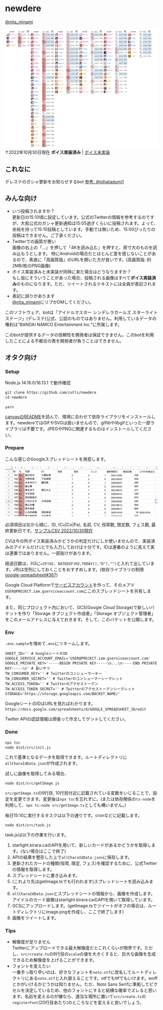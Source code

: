 # newdere

[@nita_minami](https://twitter.com/nita_minami)

![2022-10-30-cv](/res/2022-10-30-cv.png)  
↑2022年10月30日現在 **ボイス実装済み** | [ボイス未実装](https://github.com/cutls/newdere/blob/main/res/2022-10-30-nocv.png)

## これなに

デレステのガシャ更新をお知らせするbot [参考: @nihatadumi1](https://twitter.com/nihatadumi1)

## みんな向け

* いつ投稿されますか？  
更新日の15:10頃に設定しています。公式のTwitterの情報を参考するのですが、大抵公式のガシャ更新通知は15:05過ぎくらいに投稿されます。よって、余裕を持って15:10投稿としています。手動では無いため、15:00ぴったりの投稿はできません。ご了承ください。
* Twitterでの画質が悪い  
画像の右上の「…」を押して「4Kを読み込む」を押すと、原寸大のものを読み込もうとします。
特にAndroidの場合だとほとんど差を感じないことがあるので、素直に「高画質版」のURLを開いた方が良いです。(高画質版: 約2MB/枚のPNG画像)
* ボイス実装済みと未実装が同時に来た場合はどうなりますか？  
もし仮にそういうことがあった場合、投稿される画像はすべて**ボイス実装済み**のものになります。ただ、ツイートされるテキストには全員が表記されます。
* 表記に誤りがあります  
[@nita_minami](https://twitter.com/nita_minami)にリプかDMしてください。


このソフトウェア、botは「アイドルマスター シンデレラガールズ スターライトステージ」(デレステ)公式、公認のものではありません。利用しているデータの権利は"BANDAI NAMCO Entertainment Inc."に所属します。

このbotが提供するデータの信頼性を開発者は保証できません。このbotを利用したことによる不都合の責を開発者が負うことはできません。

## オタク向け

### Setup

Node.js 14.16.0/16.13.1 で動作確認

```
git clone https://github.com/cutls/newdere
cd newdere

yarn
```

[canvasのREADME](https://github.com/Automattic/node-canvas#readme)を読んで、環境に合わせて依存ライブラリをインストールします。newdereではGIFやSVGは扱いませんので、giflibやlibgifといった一部ライブラリは不要です。JPEGやPNGに関連するものはインストールしてください。

### Prepare

こんな感じのGoogleスプレッドシートを用意します。

![Google SpreadSheet](/res/spreadsheet.png)

必須項目は左から順に、ID, (Cu|Co|Pa), 名前, CV, 恒常数, 限定数, フェス数, 最終更新日です。[サンプルCSV 2022/10/30現在](https://github.com/cutls/newdere/blob/main/res/samplesheet-20221030.csv)

CVは今の所ボイス実装済みかどうかの判定だけにしか使いませんので、実装済みのアイドルだけ`1`とでも入力しておけば十分です。IDは連番のように見えて実は連番ではありません。一部抜けがあります。

経過日数は、H3に`=IF(H2, DATEDIF(H2,TODAY(),"D"),"")`と入れて出しています。J列は空列にしておくことをおすすめします。(依存ライブラリの制限 [google-spreadsheet#367](https://github.com/theoephraim/node-google-spreadsheet/issues/367))

Google Cloud Platformで[サービスアカウント](https://console.cloud.google.com/iam-admin/serviceaccounts)を作って、そのメアド`USER@PROJECT.iam.gserviceaccount.com`にこのスプレッドシートを共有します。

また、同じプロジェクト内において、GCS(Google Cloud Storage)で新しいバケットを作り「Storage オブジェクト作成者」「Storage オブジェクト管理者」をこのメールアドレスに与えておきます。そして、このバケットを公開します。

### Env

`.env.sample`を埋めて`.env`にリネームします。

```
SHEET_ID='' # GoogleシートのID
GOOGLE_SERVICE_ACCOUNT_EMAIL='USER@PROJECT.iam.gserviceaccount.com'
GOOGLE_PRIVATE_KEY='-----BEGIN PRIVATE KEY-----\n...\n-----END PRIVATE KEY-----\n' # 長いやつ
TW_CONSUMER_KEY='' # Twitterのコンシューマーキー
TW_CONSUMER_SECRET='' # Twitterのコンシューマーシークレット
TW_ACCESS_TOKEN='' # Twitterのアクセストークン
TW_ACCESS_TOKEN_SECRET='' # Twitterのアクセストークンシークレット
STORAGE='https://storage.googleapis.com/BACKET_NAME/'
```

GoogleシートのIDはURLを見ればわかります。`https://docs.google.com/spreadsheets/d/GOOGLE_SPREADSHEET_ID/edit`

Twitter APIの認証情報は頑張って作文してゲットしてください。

### Done

```
npx tsc
node dist/src/init.js
```

これで基準となるデータを取得できます。ルートディレクトリに`allCharaIdData.json`が作成されます。

試しに画像を取得してみる場合、

```
node dist/src/getImage.js
```

`src/getImage.ts`の9行目, 10行目付近に記載されている変数をいじることで、設定を変更できます。変更後は`npx tsc`を忘れずに。(または依存関係の`ts-node`を利用して、`npx ts-node src/getImage.ts`としても構いません。)

毎日15:10に実行するタスクは以下の通りです。cronなどに記載します。
```
node dist/src/task.js
```

task.jsは以下の作業を行います。

1. starlight.kirara.caのAPIを用いて、新しいカードがあるかどうかを取得します。(ない場合はここで終了)
1. APIの結果を整形した上で`allCharaIdData.json`に保存します。
1. 更新されたカードの種類(恒常, 限定, フェス)を確認するために、公式Twitterの情報を取得します。
1. スプレッドシートに書き込みます。
1. (これより先はgetImage.tsでも行われます)スプレッドシートを読み込みます。
1. `allCharaIdData.json`とスプレッドシートの情報から、画像を作成します。アイドルのカード画像はstarlight.kirara.caのAPIを用いて取得しています。
1. GCSにアップロードします。(getImage.tsでツイートがオフの場合は、ルートディレクトリにimage.pngを作成し、ここで終了します)
1. 画像をツイートします。

### Tips

* 解像度が足りません  
Twitterにアップロードできる最大解像度だとこれくらいが限界です。ただし、`src/create.ts`の9行目の`scale`の値を大きくすると、巨大な画像を生成できるため解像度を上げることができます。
* フォントを変えたい  
一番手っ取り早いのは、好きなフォントを`noto.otf`に改名してルートディレクトリにある`noto.otf`と入れ替えることです。otfでもttfでもいけます。woffとかがいけるかどうかは知りません。ただ、Noto Sans Serifに準拠してピクセルを決定しているため、他のフォントにすると結構な確率でズレると思います。名前を変えるのが嫌なら、適当な場所に置いて`src/create.ts`の`registerFont`(20行目あたり)のところなどを変えると良いでしょう。
